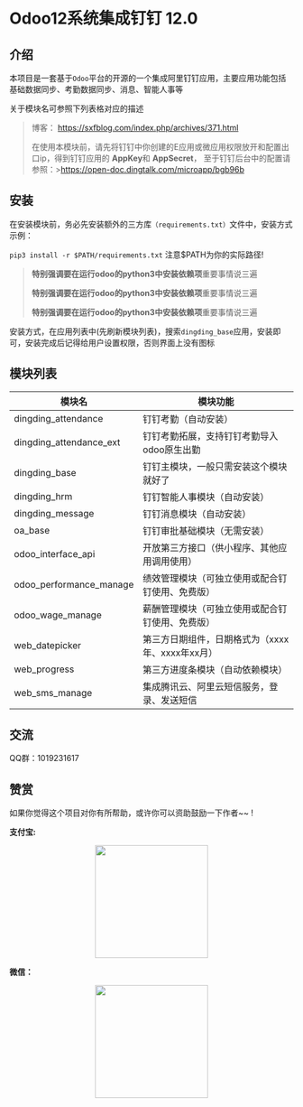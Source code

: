 # Odoo12系统集成钉钉  12.0


## 介绍
本项目是一套基于`Odoo`平台的开源的一个集成阿里钉钉应用，主要应用功能包括基础数据同步、考勤数据同步、消息、智能人事等

关于模块名可参照下列表格对应的描述

> 博客： https://sxfblog.com/index.php/archives/371.html
>
> 在使用本模块前，请先将钉钉中你创建的E应用或微应用权限放开和配置出口ip，得到钉钉应用的 **AppKey**和 **AppSecret**， 至于钉钉后台中的配置请参照：>https://open-doc.dingtalk.com/microapp/bgb96b 



## 安装

在安装模块前，务必先安装额外的三方库`（requirements.txt）`文件中，安装方式示例：

 `pip3 install -r $PATH/requirements.txt`  注意$PATH为你的实际路径!


> **特别强调要在运行odoo的python3中安装依赖项**重要事情说三遍
>
> **特别强调要在运行odoo的python3中安装依赖项**重要事情说三遍
>
> **特别强调要在运行odoo的python3中安装依赖项**重要事情说三遍

安装方式，在应用列表中(先刷新模块列表)，搜索`dingding_base`应用，安装即可，安装完成后记得给用户设置权限，否则界面上没有图标

## 模块列表

| 模块名            | 模块功能                                                 |
| ----------------- | ------------------------------------------------------ |
| dingding_attendance         | 钉钉考勤（自动安装）                            |
| dingding_attendance_ext     | 钉钉考勤拓展，支持钉钉考勤导入odoo原生出勤         |
| dingding_base               | 钉钉主模块，一般只需安装这个模块就好了             |
| dingding_hrm                | 钉钉智能人事模块（自动安装）                      |
| dingding_message            | 钉钉消息模块（自动安装）                         |
| oa_base                     | 钉钉审批基础模块（无需安装）                      |
| odoo_interface_api          | 开放第三方接口（供小程序、其他应用调用使用）         |
| odoo_performance_manage     | 绩效管理模块（可独立使用或配合钉钉使用、免费版）     |
| odoo_wage_manage            | 薪酬管理模块（可独立使用或配合钉钉使用、免费版）     |
| web_datepicker              | 第三方日期组件，日期格式为（xxxx年、xxxx年xx月）    |
| web_progress                | 第三方进度条模块（自动依赖模块）                   |
| web_sms_manage              | 集成腾讯云、阿里云短信服务，登录、发送短信           |

## 交流

QQ群：1019231617

## 赞赏

如果你觉得这个项目对你有所帮助，或许你可以资助鼓励一下作者~~ !

**支付宝:**
<p align="center"><img src="https://sxfblog.com/usr/uploads/2019/01/1838323992.png" alt="" style="max-width:50%;" width="200">
</p>

**微信：**

<p align="center">
  <img src="https://sxfblog.com/usr/uploads/2019/01/129181912.png" alt="" style="max-width:50%;" width="200">
</p>
